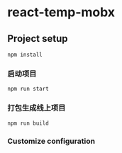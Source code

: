 # react-temp-mobx

## Project setup
```
npm install
```

### 启动项目
```
npm run start
```

### 打包生成线上项目
```
npm run build
```

### Customize configuration
